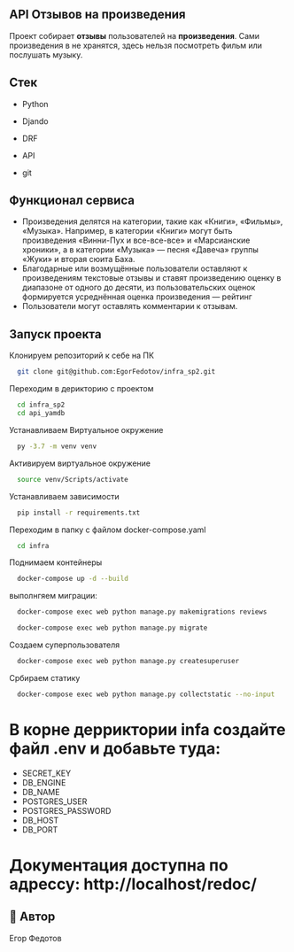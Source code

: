 
## API Отзывов на произведения 
Проект собирает **отзывы** пользователей на **произведения**. Сами произведения в не хранятся, здесь нельзя посмотреть фильм или послушать музыку.

## Стек

- Python

-  Djando

- DRF

- API

- git

## Функционал сервиса

- Произведения делятся на категории, такие как «Книги», «Фильмы», «Музыка». Например, в категории «Книги» могут быть произведения «Винни-Пух и все-все-все» и «Марсианские хроники», а в категории «Музыка» — песня «Давеча» группы «Жуки» и вторая сюита Баха.
- Благодарные или возмущённые пользователи оставляют к произведениям текстовые отзывы и ставят произведению оценку в диапазоне от одного до десяти, из пользовательских оценок формируется усреднённая оценка произведения — рейтинг 
- Пользователи могут оставлять комментарии к отзывам.


## Запуск проекта

Клонируем репозиторий к себе на ПК

```bash
  git clone git@github.com:EgorFedotov/infra_sp2.git
```

Переходим в дерикторию с проектом

```bash
  cd infra_sp2
  cd api_yamdb
```

Устанавливаем Виртуальное окружение

```bash
  py -3.7 -m venv venv
```

Активируем виртуальное окружение

```bash
  source venv/Scripts/activate
```

Устанавливаем зависимости

```bash
  pip install -r requirements.txt
```

Переходим в папку с файлом docker-compose.yaml

```bash
  cd infra
```

Поднимаем контейнеры

```bash
  docker-compose up -d --build
```

выполнгяем миграции:

```bash
  docker-compose exec web python manage.py makemigrations reviews

  docker-compose exec web python manage.py migrate
```

Создаем суперпользователя

```bash
  docker-compose exec web python manage.py createsuperuser
```

Србираем статику

```bash
  docker-compose exec web python manage.py collectstatic --no-input
```


# В корне дерриктории infa создайте файл .env и добавьте туда:
  - SECRET_KEY
  - DB_ENGINE
  - DB_NAME
  - POSTGRES_USER
  - POSTGRES_PASSWORD
  - DB_HOST
  - DB_PORT


# Документация доступна по адрессу: http://localhost/redoc/

## 🚀 Автор
Егор Федотов


